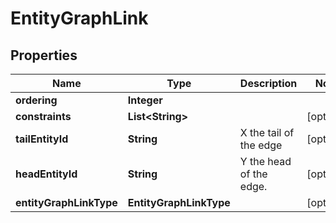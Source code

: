 

# EntityGraphLink


## Properties

Name | Type | Description | Notes
------------ | ------------- | ------------- | -------------
**ordering** | **Integer** |  | 
**constraints** | **List&lt;String&gt;** |  |  [optional]
**tailEntityId** | **String** | X the tail of the edge  |  [optional]
**headEntityId** | **String** | Y the head of the edge. |  [optional]
**entityGraphLinkType** | **EntityGraphLinkType** |  |  [optional]



